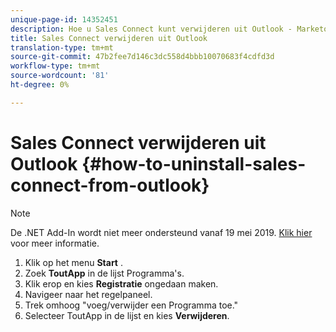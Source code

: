 ```yaml
---
unique-page-id: 14352451
description: Hoe u Sales Connect kunt verwijderen uit Outlook - Marketo Docs - Productdocumentatie
title: Sales Connect verwijderen uit Outlook
translation-type: tm+mt
source-git-commit: 47b2fee7d146c3dc558d4bbb10070683f4cdfd3d
workflow-type: tm+mt
source-wordcount: '81'
ht-degree: 0%

---
```



# Sales Connect verwijderen uit Outlook {#how-to-uninstall-sales-connect-from-outlook}

>[!NOTE]
>
>De .NET Add-In wordt niet meer ondersteund vanaf 19 mei 2019. [Klik hier](http://nation.marketo.com/docs/DOC-7028-end-of-life-outlook-net-add-in-for-toutappmarketo-sales-connect) voor meer informatie.

1. Klik op het menu **Start** .
1. Zoek **ToutApp** in de lijst Programma&#39;s.
1. Klik erop en kies **Registratie** ongedaan maken.
1. Navigeer naar het regelpaneel.
1. Trek omhoog &quot;voeg/verwijder een Programma toe.&quot;
1. Selecteer ToutApp in de lijst en kies **Verwijderen**.

